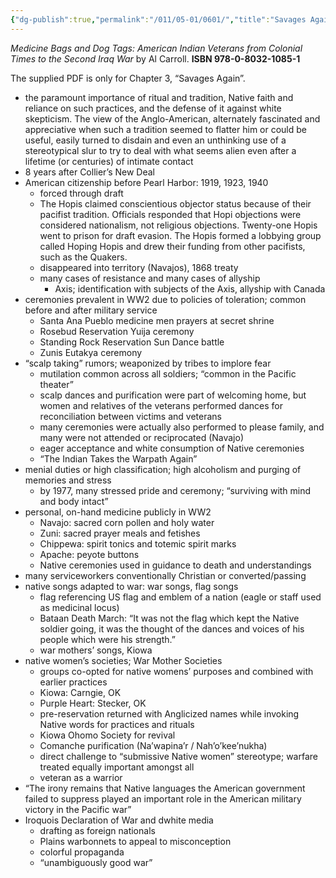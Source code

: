 ```yaml
---
{"dg-publish":true,"permalink":"/011/05-01/0601/","title":"Savages Again","tags":["ETHNS350"],"noteIcon":"1","created":"2024-10-19T20:27:19.171-07:00","updated":"2024-09-26T15:29:33.301-07:00"}
---
```


*Medicine Bags and Dog Tags: American Indian Veterans from Colonial Times to the Second Iraq War* by Al Carroll. **ISBN 978-0-8032-1085-1**

The supplied PDF is only for Chapter 3, “Savages Again”.
- the paramount importance of ritual and tradition, Native faith and reliance on such practices, and the defense of it against white skepticism. The view of the Anglo-American, alternately fascinated and appreciative when such a tradition seemed to flatter him or could be useful, easily turned to disdain and even an unthinking use of a stereotypical slur to try to deal with what seems alien even after a lifetime (or centuries) of intimate contact
- 8 years after Collier’s New Deal
- American citizenship before Pearl Harbor: 1919, 1923, 1940
	- forced through draft
	- The Hopis claimed conscientious objector status because of their pacifist tradition. Officials responded that Hopi objections were considered nationalism, not religious objections. Twenty-one Hopis went to prison for draft evasion. The Hopis formed a lobbying group called Hoping Hopis and drew their funding from other pacifists, such as the Quakers.
	- disappeared into territory (Navajos), 1868 treaty
	- many cases of resistance and many cases of allyship
		- Axis; identification with subjects of the Axis, allyship with Canada
- ceremonies prevalent in WW2 due to policies of toleration; common before and after military service
	- Santa Ana Pueblo medicine men prayers at secret shrine
	- Rosebud Reservation Yuija ceremony
	- Standing Rock Reservation Sun Dance battle
	- Zunis Eutakya ceremony
- “scalp taking” rumors; weaponized by tribes to implore fear
	- mutilation common across all soldiers; “common in the Pacific theater”
	- scalp dances and purification were part of welcoming home, but women and relatives of the veterans performed dances for reconciliation between victims and veterans
	- many ceremonies were actually also performed to please family, and many were not attended or reciprocated (Navajo)
	- eager acceptance and white consumption of Native ceremonies
	- “The Indian Takes the Warpath Again”
- menial duties or high classification; high alcoholism and purging of memories and stress
	- by 1977, many stressed pride and ceremony; “surviving with mind and body intact”
- personal, on-hand medicine publicly in WW2
	- Navajo: sacred corn pollen and holy water
	- Zuni: sacred prayer meals and fetishes
	- Chippewa: spirit tonics and totemic spirit marks
	- Apache: peyote buttons
	- Native ceremonies used in guidance to death and understandings
- many serviceworkers conventionally Christian or converted/passing
- native songs adapted to war: war songs, flag songs
	- flag referencing US flag and emblem of a nation (eagle or staff used as medicinal locus)
	- Bataan Death March: “It was not the flag which kept the Native soldier going, it was the thought of the dances and voices of his people which were his strength.”
	- war mothers’ songs, Kiowa
- native women’s societies; War Mother Societies
	- groups co-opted for native womens’ purposes and combined with earlier practices
	- Kiowa: Carngie, OK
	- Purple Heart: Stecker, OK
	- pre-reservation returned with Anglicized names while invoking Native words for practices and rituals
	- Kiowa Ohomo Society for revival
	- Comanche purification (Na’wapina’r / Nah’o’kee’nukha)
	- direct challenge to “submissive Native women” stereotype; warfare treated equally important amongst all
	- veteran as a warrior
- “The irony remains that Native languages the American government failed to suppress played an important role in the American military victory in the Pacific war”
- Iroquois Declaration of War and dwhite media
	- drafting as foreign nationals
	- Plains warbonnets to appeal to misconception
	- colorful propaganda
	- “unambiguously good war”